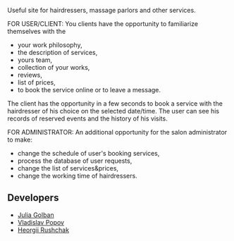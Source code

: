 Useful site for hairdressers, massage parlors and other services.

FOR USER/CLIENT:
You clients have the opportunity to familiarize themselves with the 
- your work philosophy,
- the description of services,
- yours team,
- collection of your works,
- reviews,
- list of prices,
- to book the service online or to leave a message.

The client has the opportunity in a few seconds to book a service with the hairdresser of his choice on the selected date/time.
The user can see his records of reserved events and the history of his visits.

FOR ADMINISTRATOR:
An additional opportunity for the salon administrator to make:
- change the schedule of user's booking services, 
- process the database of user requests, 
- change the list of services&prices, 
- change the working time of hairdressers.

## Developers

- [Julia Golban](https://github.com/JuliaGolban)
- [Vladislav Popov](https://github.com/StudentVlad5)
- [Heorgii Rushchak](https://github.com/Heorgii)
